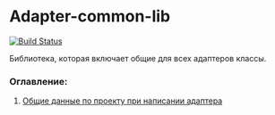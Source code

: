 # Adapter-common-lib

[![Build Status](http://ci.rbkmoney.com/buildStatus/icon?job=rbkmoney_private/adapter-common-lib/master)](http://ci.rbkmoney.com/job/rbkmoney_private/job/adapter-common-lib/job/master/)

Библиотека, которая включает общие для всех адаптеров классы.


### Оглавление:

1. [Общие данные по проекту при написании адаптера](docs/common.md)
